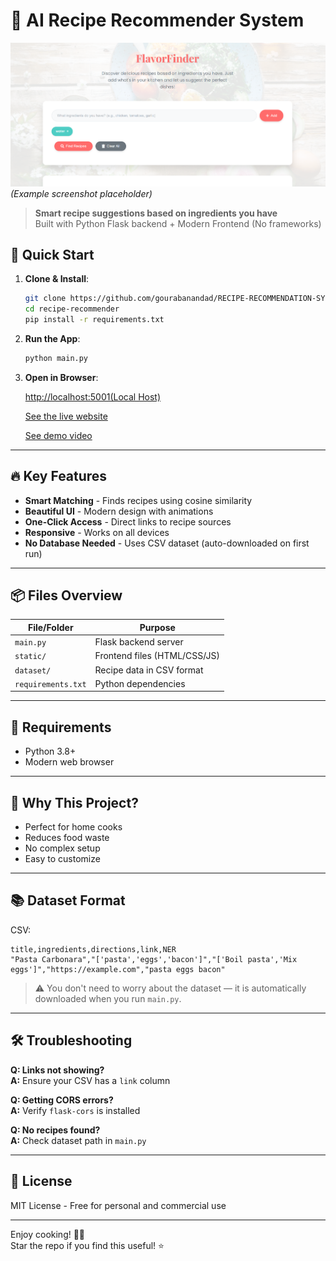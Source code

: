 # 🍳 AI Recipe Recommender System

![App Screenshot](https://github.com/gourabanandad/RECIPE-RECOMMENDATION-SYSTEM/blob/main/demo.png)
 *(Example screenshot placeholder)*

> **Smart recipe suggestions based on ingredients you have**  
> Built with Python Flask backend + Modern Frontend (No frameworks)

## 🚀 Quick Start

1. **Clone & Install**:
   ```bash
   git clone https://github.com/gourabanandad/RECIPE-RECOMMENDATION-SYSTEM.git
   cd recipe-recommender
   pip install -r requirements.txt
   ```

2. **Run the App**:
   ```bash
   python main.py
   ```

3. **Open in Browser**:

   [http://localhost:5001(Local Host)](http://localhost:5001)

   [See the live website](https://recipe-recommendation-system-7obk.onrender.com/)

   [See demo video](https://youtu.be/POVtlg_hWwg)

---

## 🔥 Key Features

- **Smart Matching** - Finds recipes using cosine similarity
- **Beautiful UI** - Modern design with animations
- **One-Click Access** - Direct links to recipe sources
- **Responsive** - Works on all devices
- **No Database Needed** - Uses CSV dataset (auto-downloaded on first run)

---

## 📦 Files Overview

| File/Folder     | Purpose                         |
|----------------|---------------------------------|
| `main.py`      | Flask backend server            |
| `static/`      | Frontend files (HTML/CSS/JS)    |
| `dataset/`     | Recipe data in CSV format       |
| `requirements.txt` | Python dependencies         |

---

## 📌 Requirements

- Python 3.8+
- Modern web browser

---

## 🌟 Why This Project?

- Perfect for home cooks
- Reduces food waste
- No complex setup
- Easy to customize

---

## 📚 Dataset Format

CSV:
```csv
title,ingredients,directions,link,NER
"Pasta Carbonara","['pasta','eggs','bacon']","['Boil pasta','Mix eggs']","https://example.com","pasta eggs bacon"
```

> ⚠️ You don't need to worry about the dataset — it is automatically downloaded when you run `main.py`.

---

## 🛠️ Troubleshooting

**Q: Links not showing?**  
**A:** Ensure your CSV has a `link` column

**Q: Getting CORS errors?**  
**A:** Verify `flask-cors` is installed

**Q: No recipes found?**  
**A:** Check dataset path in `main.py`

---

## 📜 License

MIT License - Free for personal and commercial use

---

Enjoy cooking! 👨‍🍳  
Star the repo if you find this useful! ⭐

